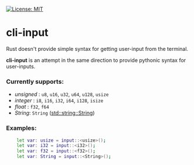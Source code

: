 [![License: MIT](https://img.shields.io/badge/License-MIT-g.svg)](https://opensource.org/licenses/MIT)
# cli-input

Rust doesn't provide simple syntax for getting user-input from the terminal.

__cli-input__ is an attempt in the same direction to provide pythonic syntax for user-inputs.

### Currently supports:
- *unsigned* : `u8`, `u16`, `u32`, `u64`, `u128`, `usize`
- *integer* : `i8`, `i16`, `i32`, `i64`, `i128`, `isize`
- *float* : `f32`, `f64`
- *String*: `String` ([std::string::String](https://doc.rust-lang.org/std/string/struct.String.html))

### Examples:
```sh
    let var: usize = input::<usize>();
    let var: i32 = input::<i32>();
    let var: f32 = input::<f32>();
    let var: String = input::<String>();
```
